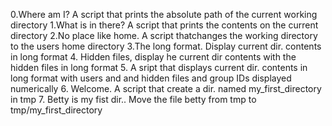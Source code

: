 0.Where am I? A script that prints the absolute path of the current working directory
1.What is in there? A script that prints the contents on the current directory 
2.No place like home. A script thatchanges the working directory to the users home directory
3.The long format. Display current dir. contents in long format
4. Hidden files, display he current dir contents with the hidden files in long format
5. A sript that displays current dir. contents in long format with users and and hidden files and group IDs displayed numerically
6. Welcome. A script that create a dir. named my_first_directory in tmp
7. Betty is my fist dir.. Move the file betty from tmp to tmp/my_first_directory
